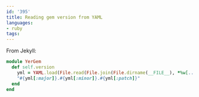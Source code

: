 ```yaml
---
id: '395'
title: Reading gem version from YAML
languages:
- ruby
tags:
---
```

From Jekyll:


```ruby
module YerGem
  def self.version
    yml = YAML.load(File.read(File.join(File.dirname(__FILE__), *%w[.. VERSION.yml])))
    "#{yml[:major]}.#{yml[:minor]}.#{yml[:patch]}"
  end
end
```
    

